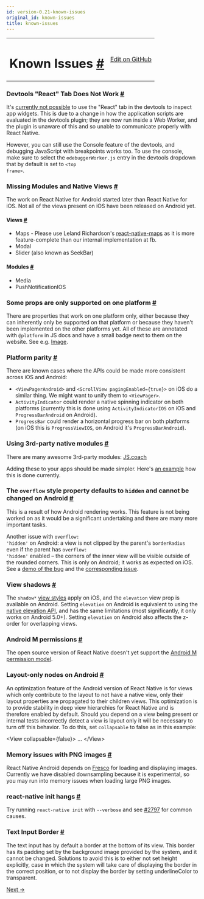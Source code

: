 ```yaml
---
id: version-0.21-known-issues
original_id: known-issues
title: known-issues
---
```

<a id="content"></a><table width="100%"><tbody><tr><td><h1><a class="anchor" name="known-issues"></a>Known Issues <a class="hash-link" href="undefined#known-issues">#</a></h1></td><td style="text-align:right;"><a target="_blank" href="https://github.com/facebook/react-native/blob/master/docs/KnownIssues.md">Edit on GitHub</a></td></tr></tbody></table><div><h3><a class="anchor" name="devtools-react-tab-does-not-work"></a>Devtools "React" Tab Does Not Work <a class="hash-link" href="docs/known-issues.html#devtools-react-tab-does-not-work">#</a></h3><p>It's <a href="https://github.com/facebook/react-devtools/issues/229" target="_blank">currently not possible</a> to use the "React" tab in the devtools to inspect app widgets. This is due to a change in how the application scripts are evaluated in the devtools plugin; they are now run inside a Web Worker, and the plugin is unaware of this and so unable to communicate properly with React Native.</p><p>However, you can still use the Console feature of the devtools, and debugging JavaScript with breakpoints works too. To use the console, make sure to select the <code>⚙debuggerWorker.js</code> entry in the devtools dropdown that by default is set to <code>&lt;top frame&gt;</code>.</p><h3><a class="anchor" name="missing-modules-and-native-views"></a>Missing Modules and Native Views <a class="hash-link" href="docs/known-issues.html#missing-modules-and-native-views">#</a></h3><p>The work on React Native for Android started later than React Native for iOS. Not all of the views present on iOS have been released on Android yet.</p><h4><a class="anchor" name="views"></a>Views <a class="hash-link" href="docs/known-issues.html#views">#</a></h4><ul><li>Maps - Please use Leland Richardson's <a href="https://github.com/lelandrichardson/react-native-maps" target="_blank">react-native-maps</a> as it is more feature-complete than our internal implementation at fb.</li><li>Modal</li><li>Slider (also known as SeekBar)</li></ul><h4><a class="anchor" name="modules"></a>Modules <a class="hash-link" href="docs/known-issues.html#modules">#</a></h4><ul><li>Media</li><li>PushNotificationIOS</li></ul><h3><a class="anchor" name="some-props-are-only-supported-on-one-platform"></a>Some props are only supported on one platform <a class="hash-link" href="docs/known-issues.html#some-props-are-only-supported-on-one-platform">#</a></h3><p>There are properties that work on one platform only, either because they can inherently only be supported on that platform or because they haven't been implemented on the other platforms yet. All of these are annotated with <code>@platform</code> in JS docs and have a small badge next to them on the website. See e.g. <a href="docs/image.html" target="_blank">Image</a>.</p><h3><a class="anchor" name="platform-parity"></a>Platform parity <a class="hash-link" href="docs/known-issues.html#platform-parity">#</a></h3><p>There are known cases where the APIs could be made more consistent across iOS and Android:</p><ul><li><code>&lt;ViewPagerAndroid&gt;</code> and <code>&lt;ScrollView pagingEnabled={true}&gt;</code> on iOS do a similar thing. We might want to unify them to <code>&lt;ViewPager&gt;</code>.</li><li><code>ActivityIndicator</code> could render a native spinning indicator on both platforms (currently this is done using <code>ActivityIndicatorIOS</code> on iOS and <code>ProgressBarAndroid</code> on Android).</li><li><code>ProgressBar</code> could render a horizontal progress bar on both platforms (on iOS this is <code>ProgressViewIOS</code>, on Android it's <code>ProgressBarAndroid</code>).</li></ul><h3><a class="anchor" name="using-3rd-party-native-modules"></a>Using 3rd-party native modules <a class="hash-link" href="docs/known-issues.html#using-3rd-party-native-modules">#</a></h3><p>There are many awesome 3rd-party modules: <a href="https://js.coach/react-native" target="_blank">JS.coach</a></p><p>Adding these to your apps should be made simpler. Here's <a href="https://github.com/apptailor/react-native-google-signin" target="_blank">an example</a> how this is done currently.</p><h3><a class="anchor" name="the-overflow-style-property-defaults-to-hidden-and-cannot-be-changed-on-android"></a>The <code>overflow</code> style property defaults to <code>hidden</code> and cannot be changed on Android <a class="hash-link" href="docs/known-issues.html#the-overflow-style-property-defaults-to-hidden-and-cannot-be-changed-on-android">#</a></h3><p>This is a result of how Android rendering works. This feature is not being worked on as it would be a significant undertaking and there are many more important tasks.</p><p>Another issue with <code>overflow: 'hidden'</code> on Android: a view is not clipped by the parent's <code>borderRadius</code> even if the parent has <code>overflow: 'hidden'</code> enabled – the corners of the inner view will be visible outside of the rounded corners. This is only on Android; it works as expected on iOS. See a <a href="https://rnplay.org/apps/BlGjdQ" target="_blank">demo of the bug</a> and the <a href="https://github.com/facebook/react-native/issues/3198" target="_blank">corresponding issue</a>.</p><h3><a class="anchor" name="view-shadows"></a>View shadows <a class="hash-link" href="docs/known-issues.html#view-shadows">#</a></h3><p>The <code>shadow*</code> <a href="docs/view.html#style" target="_blank">view styles</a> apply on iOS, and the <code>elevation</code> view prop is available on Android. Setting <code>elevation</code> on Android is equivalent to using the <a href="https://developer.android.com/training/material/shadows-clipping.html#Elevation" target="_blank">native elevation API</a>, and has the same limitations (most significantly, it only works on Android 5.0+). Setting <code>elevation</code> on Android also affects the z-order for overlapping views.</p><h3><a class="anchor" name="android-m-permissions"></a>Android M permissions <a class="hash-link" href="docs/known-issues.html#android-m-permissions">#</a></h3><p>The open source version of React Native doesn't yet support the <a href="http://developer.android.com/training/permissions/requesting.html" target="_blank">Android M permission model</a>.</p><h3><a class="anchor" name="layout-only-nodes-on-android"></a>Layout-only nodes on Android <a class="hash-link" href="docs/known-issues.html#layout-only-nodes-on-android">#</a></h3><p>An optimization feature of the Android version of React Native is for views which only contribute to the layout to not have a native view, only their layout properties are propagated to their children views. This optimization is to provide stability in deep view hierarchies for React Native and is therefore enabled by default. Should you depend on a view being present or internal tests incorrectly detect a view is layout only it will be necessary to turn off this behavior. To do this, set <code>collapsable</code> to false as in this example:</p><div class="prism language-javascript">&lt;View collapsable<span class="token operator">=</span><span class="token punctuation">{</span><span class="token boolean">false</span><span class="token punctuation">}</span><span class="token operator">&gt;</span>
    <span class="token punctuation">.</span><span class="token punctuation">.</span><span class="token punctuation">.</span>
&lt;<span class="token operator">/</span>View<span class="token operator">&gt;</span></div><h3><a class="anchor" name="memory-issues-with-png-images"></a>Memory issues with PNG images <a class="hash-link" href="docs/known-issues.html#memory-issues-with-png-images">#</a></h3><p>React Native Android depends on <a href="https://github.com/facebook/fresco" target="_blank">Fresco</a> for loading and displaying images. Currently we have disabled downsampling because it is experimental, so you may run into memory issues when loading large PNG images.</p><h3><a class="anchor" name="react-native-init-hangs"></a>react-native init hangs <a class="hash-link" href="docs/known-issues.html#react-native-init-hangs">#</a></h3><p>Try running <code>react-native init</code> with <code>--verbose</code> and see <a href="https://github.com/facebook/react-native/issues/2797" target="_blank">#2797</a> for common causes.</p><h3><a class="anchor" name="text-input-border"></a>Text Input Border <a class="hash-link" href="docs/known-issues.html#text-input-border">#</a></h3><p>The text input has by default a border at the bottom of its view. This border has its padding set by the background image provided by the system, and it cannot be changed. Solutions to avoid this is to either not set height explicitly, case in which the system will take care of displaying the border in the correct position, or to not display the border by setting underlineColor to transparent.</p></div><div class="docs-prevnext"><a class="docs-next" href="performance.html#content">Next →</a></div>